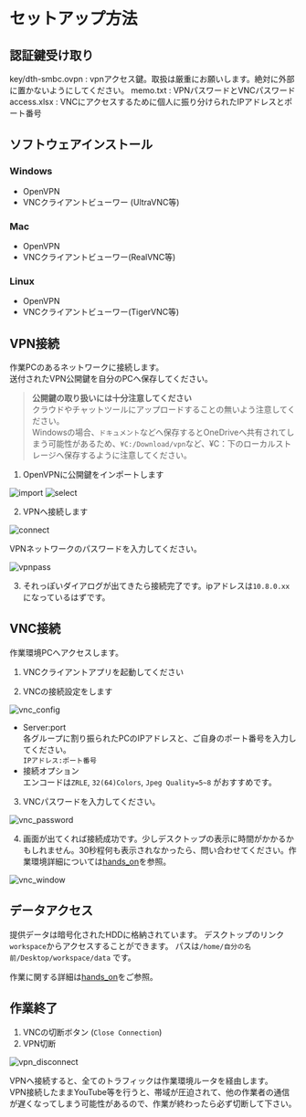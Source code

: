 # セットアップ方法

## 認証鍵受け取り
key/dth-smbc.ovpn : vpnアクセス鍵。取扱は厳重にお願いします。絶対に外部に置かないようにしてください。
memo.txt : VPNパスワードとVNCパスワード
access.xlsx : VNCにアクセスするために個人に振り分けられたIPアドレスとポート番号

## ソフトウェアインストール
### Windows
* OpenVPN
* VNCクライアントビューワー (UltraVNC等)

### Mac
* OpenVPN
* VNCクライアントビューワー(RealVNC等)

### Linux
* OpenVPN
* VNCクライアントビューワー(TigerVNC等)

## VPN接続
作業PCのあるネットワークに接続します。  
送付されたVPN公開鍵を自分のPCへ保存してください。


>**公開鍵の取り扱いには十分注意してください**  
クラウドやチャットツールにアップロードすることの無いよう注意してください。  
 Windowsの場合、`ドキュメント`などへ保存するとOneDriveへ共有されてしまう可能性があるため、`¥C:/Download/vpn`など、¥C：下のローカルストレージへ保存するように注意してください。

1. OpenVPNに公開鍵をインポートします

![import](images/import_file.png)
![select](images/ovpn_file_select.png)

2. VPNへ接続します

![connect](images/conect.png)

VPNネットワークのパスワードを入力してください。

![vpnpass](images/vpn_connect.png)

3. それっぽいダイアログが出てきたら接続完了です。ipアドレスは`10.8.0.xx`になっているはずです。

## VNC接続
作業環境PCへアクセスします。  

1. VNCクライアントアプリを起動してください

2. VNCの接続設定をします

![vnc_config](images/vnc_config.png)

* Server:port  
各グループに割り振られたPCのIPアドレスと、ご自身のポート番号を入力してください。  
`IPアドレス:ポート番号`
* 接続オプション  
エンコードは`ZRLE`, `32(64)Colors`, `Jpeg Quality=5~8` がおすすめです。

3. VNCパスワードを入力してください。

![vnc_password](images/vnc_login.png)

4. 画面が出てくれば接続成功です。少しデスクトップの表示に時間がかかるかもしれません。30秒程何も表示されなかったら、問い合わせてください。作業環境詳細については[hands_on](https://github.com/kuriatsu/rwdc-remotework-manual/blob/main/hands_on.md)を参照。

![vnc_window](images/connected.png)

## データアクセス
提供データは暗号化されたHDDに格納されています。
デスクトップのリンク`workspace`からアクセスすることができます。
パスは`/home/自分の名前/Desktop/workspace/data`
です。

作業に関する詳細は[hands_on](https://github.com/kuriatsu/rwdc-remotework-manual/blob/main/hands_on.md)をご参照。

## 作業終了
1. VNCの切断ボタン (`Close Connection`)
2. VPN切断  

![vpn_disconnect](images/disconnect.png)

VPNへ接続すると、全てのトラフィックは作業環境ルータを経由します。  
VPN接続したままYouTube等を行うと、帯域が圧迫されて、他の作業者の通信が遅くなってしまう可能性があるので、作業が終わったら必ず切断して下さい。

